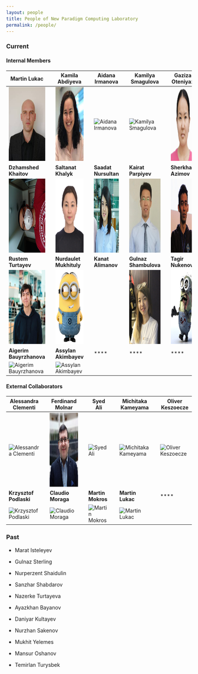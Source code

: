 ```yaml
---
layout: people
title: People of New Paradigm Computing Laboratory
permalink: /people/
---
```


<h3>Current</h3>

<h4>Internal Members</h4>


| **Martin Lukac** |   | **Kamila Abdiyeva** |   | **Aidana Irmanova** |   | **Kamilya Smagulova** | |  **Gaziza Oteniyaz**  |  
|  ----  | ---- | ----  | ---- | ----  | ---- | ----  | ---- | ----  | 
| <img title="Martin Lukac" src="/images/lukac.jpg" height="200"/>| | <img title="Kamila Abdiyeva" src="/images/kamila.png" height="200"/> | | <img title="Aidana Irmanova" src="/images/yourimage.png" height="200"/> | | <img title="Kamilya Smagulova" src="/images/yourimage.png" height="200"/>  | | <img title="Gaziza Oteniyaz" src="/images/gaziza.png" height="200"/> | 
| **Dzhamshed Khaitov** |  |  **Saltanat Khalyk** |  | **Saadat Nursultan** |  | **Kairat Parpiyev**  |  | **Sherkhan Azimov** | 
| <img title="Dzhamshed Khaitov" src="/images/dzhamshed1.png" height="200"/> |  |  <img title="Saltanat Khalyk" src="/images/saltanat.png" height="200"/> | | <img title="Saadat Nursultan" src="/images/saadat1.png" height="200"/>  | | <img title="Kairat Parpiyev" src="/images/kairat.png" height="200"/>| |  <img title="Sherkhan Azimov" src="/images/sherkhan.png" height="200"/> |
 | **Rustem Turtayev** | | **Nurdaulet Mukhituly** |  | **Kanat Alimanov**  |  | **Gulnaz Shambulova** | | **Tagir Nukenov** |
 |  <img title="Rustem Turtayev" src="/images/rustem.png" height="200"/> | | <img title="Nurdaulet Mukhituly" src="/images/minionB.png" height="200"/>   | |  <img title="" src="/images/yourimage.png" height="200"/> | |  <img title="Gulnaz Shambulova" src="/images/gulnazZ.png" height="200"/> | |  <img title="Tagir Nukenov" src="/images/minonsZ.png" height="200"/> |
 | **Aigerim Bauyrzhanova** |  | **Assylan Akimbayev**  |  | **** |  | **** |  | **** |
|  <img title="Aigerim Bauyrzhanova " src="/images/yourimage.png" height="200"/>  | |  <img title="Assylan Akimbayev" src="/images/yourimage.png" height="200"/> | |  <img title="" src="/images/yourimage.png" height="200"/> | |  <img title="" src="/images/yourimage.png" height="200"/>| |  <img title="" src="/images/yourimage.png" height="200"/>|






<h4>External Collaborators</h4>

| **Alessandra Clementi** |   | **Ferdinand Molnar** |  | **Syed Ali** |  | **Michitaka Kameyama** |  | **Oliver Keszoecze**  |
|  ----  | ---- | ----  | ---- | ----  | ---- | ----  | ---- | ----  | 
| <img title="Alessandra Clementi" src="/images/yourimage.png" height="200"/> |  | <img title="Ferdinand Molnar" src="/images/ferdinand.png" height="200"/>  |  | <img title="Syed Ali" src="/images/yourimage.png" height="200"/>  |  | <img title="Michitaka Kameyama" src="/images/yourimage.png" height="200"/>  |  | <img title="Oliver Keszoecze" src="/images/yourimage.png" height="200"/>  |
| **Krzysztof Podlaski** | | **Claudio Moraga** | | **Martin Mokros**  |  | **Martin Lukac**  |  | ****  | 
| <img title="Krzysztof Podlaski" src="/images/yourimage.png" height="200"/> |  | <img title="Claudio Moraga" src="/images/yourimage.png" height="200"/> |  | <img title="Martin Mokros" src="/images/yourimage.png" height="200"/> |  | <img title="Martin Lukac" src="/images/yourimage.png" height="200"/> |    | <img title="" src="/images/yourimage.png" height="200"/> |

<h3>Past</h3>

- Marat Isteleyev
- Gulnaz Sterling
- Nurperzent Shaidulin

- Sanzhar Shabdarov

- Nazerke Turtayeva

- Ayazkhan Bayanov

- Daniyar Kultayev

- Nurzhan Sakenov

- Mukhit Yelemes

- Mansur Oshanov

- Temirlan Turysbek
